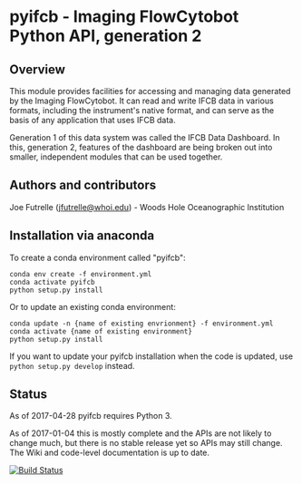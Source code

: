 # pyifcb - Imaging FlowCytobot Python API, generation 2

## Overview

This module provides facilities for accessing and managing data generated by the Imaging FlowCytobot. It can read and write IFCB data in various formats, including the instrument's native format, and can serve as the basis of any application that uses IFCB data.

Generation 1 of this data system was called the IFCB Data Dashboard. In this, generation 2, features of the dashboard are being broken out into smaller, independent modules that can be used together.

## Authors and contributors

Joe Futrelle (jfutrelle@whoi.edu) - Woods Hole Oceanographic Institution

## Installation via anaconda

To create a conda environment called "pyifcb":

```
conda env create -f environment.yml
conda activate pyifcb
python setup.py install
```

Or to update an existing conda environment:

```
conda update -n {name of existing envrionment} -f environment.yml
conda activate {name of existing environment}
python setup.py install
```

If you want to update your pyifcb installation when the code is updated, use `python setup.py develop` instead.

## Status

As of 2017-04-28 pyifcb requires Python 3.

As of 2017-01-04 this is mostly complete and the APIs are not likely to change much, but there is no stable release yet so APIs may still change. The Wiki and code-level documentation is up to date.

[![Build Status](https://travis-ci.org/joefutrelle/pyifcb.svg?branch=master)](https://travis-ci.org/joefutrelle/pyifcb)

